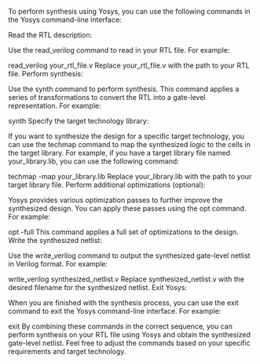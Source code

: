 To perform synthesis using Yosys, you can use the following commands in the Yosys command-line interface:

Read the RTL description:

Use the read_verilog command to read in your RTL file. For example:

read_verilog your_rtl_file.v
Replace your_rtl_file.v with the path to your RTL file.
Perform synthesis:

Use the synth command to perform synthesis. This command applies a series of transformations to convert the RTL into a gate-level representation. For example:

synth
Specify the target technology library:

If you want to synthesize the design for a specific target technology, you can use the techmap command to map the synthesized logic to the cells in the target library. For example, if you have a target library file named your_library.lib, you can use the following command:

techmap -map your_library.lib
Replace your_library.lib with the path to your target library file.
Perform additional optimizations (optional):

Yosys provides various optimization passes to further improve the synthesized design. You can apply these passes using the opt command. For example:

opt -full
This command applies a full set of optimizations to the design.
Write the synthesized netlist:

Use the write_verilog command to output the synthesized gate-level netlist in Verilog format. For example:

write_verilog synthesized_netlist.v
Replace synthesized_netlist.v with the desired filename for the synthesized netlist.
Exit Yosys:

When you are finished with the synthesis process, you can use the exit command to exit the Yosys command-line interface. For example:

exit
By combining these commands in the correct sequence, you can perform synthesis on your RTL file using Yosys and obtain the synthesized gate-level netlist. Feel free to adjust the commands based on your specific requirements and target technology.
